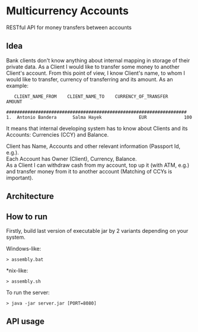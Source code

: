 # Multicurrency Accounts

RESTful API for money transfers between accounts

## Idea

Bank clients don't know anything about internal mapping in storage of their private data.
As a Client I would like to transfer some money to another Client's account. From this point of view, I know Client's name, to whom I would like to transfer, currency of transferring and its amount.
As an example:
```$xslt
   CLIENT_NAME_FROM    CLIENT_NAME_TO    CURRENCY_OF_TRANSFER    AMOUNT
   ####################################################################
1.  Antonio Bandera      Salma Hayek              EUR              100
```

It means that internal developing system has to know about Clients and its Accounts: Currencies (CCY) and Balance.

Client has Name, Accounts and other relevant information (Passport Id, e.g.).  
Each Account has Owner (Client), Currency, Balance.  
As a Client I can withdraw cash from my account, top up it (with ATM, e.g.) and transfer money from it to another account (Matching of CCYs is important).

## Architecture



## How to run

Firstly, build last version of executable jar by 2 variants depending on your system.

Windows-like:
```$xslt
> assembly.bat
```

*nix-like:
```$xslt
> assembly.sh
```

To run the server:
```$xslt
> java -jar server.jar [PORT=8080]
```

## API usage